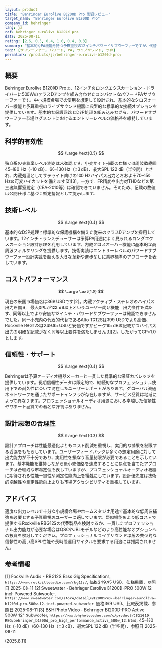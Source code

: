 ```yaml
---
layout: product
title: "Behringer Eurolive B1200D Pro 製品レビュー"
target_name: "Behringer Eurolive B1200D Pro"
company_id: behringer
lang: ja
ref: behringer-eurolive-b1200d-pro
date: 2025-08-11
rating: [2.6, 0.5, 0.4, 1.0, 0.4, 0.3]
summary: "基本的なPA機能を持つ予算重視の12インチパワードサブウーファーですが、代替製品と比較すると性能に大きな制限があります"
tags: [サブウーファー, パワード, PA, ライブサウンド, 予算]
permalink: /products/ja/behringer-eurolive-b1200d-pro/
---
```


## 概要

Behringer Eurolive B1200D Proは、12インチのロングエクスカーション・ドライバーに500WのクラスDアンプを組み合わせたコンパクトなパワードPAサブウーファーです。中小規模会場での使用を想定して設計され、基本的なクロスオーバー機能と予算重視のライブサウンド機器に典型的な標準的な接続オプションを提供しています。基本的な保護回路とDSP処理を組み込みながら、パワードサブウーファー市場セグメントにおけるエントリーレベルの価格帯を維持しています。

## 科学的有効性

$$ \Large \text{0.5} $$

独立系の実験室レベル測定は未確認です。小売サイト掲載の仕様では周波数範囲45–180 Hz（-10 dB）、60–130 Hz（±3 dB）、最大SPL 122 dB（半空間）とされ、内蔵処理としてサテライト向けの100 Hzハイパス出力とおおよそ70–150 Hzの可変ハイカットを備えます[2][3]。一方で、FR精度や出力対THDなどの第三者無響室測定（CEA-2010等）は確認できていません。そのため、記載の数値は公開仕様に基づく暫定情報として提示します。

## 技術レベル

$$ \Large \text{0.4} $$

基本的なDSP処理と標準的な保護機構を備えた従来のクラスDアンプを採用しています。12インチトランスデューサーは予算PA用途によく見られるロングエクスカーション設計原理を利用しています。内蔵クロスオーバー機能は基本的な高周波フィルタリングを提供します。技術実装はエントリーレベルのパワードサブウーファー設計実践を超える大きな革新や進歩なしに業界標準のアプローチを表しています。

## コストパフォーマンス

$$ \Large \text{1.0} $$

現在の米国市場価格は369 USDです[2]。内蔵アクティブ・ステレオのハイパス出力を備え、最大SPLが122 dB以上というユーザー向け機能・出力条件を満たす、同等以上でより安価な12インチ・パワードサブウーファーは確認できませんでした。同一小売内の代表的代替であるAlto TX12Sは399 USDでより高価、Rockville RBG12Sは249.95 USDと安価ですがピーク115 dBの記載かつハイパス出力の明確な記載がなく同等以上要件を満たしません[1][2]。したがってCP=1.0とします。

## 信頼性・サポート

$$ \Large \text{0.4} $$

Behringerは予算オーディオ機器メーカーと一貫した標準的な保証カバレッジを提供しています。長期信頼性データは限定的で、継続的なプロフェッショナル使用下での耐久性について混在したユーザーレポートがあります。グローバル流通ネットワークを通じたサポートインフラが存在しますが、サービス品質は地域によって異なります。プロフェッショナルオーディオ用途における卓越した信頼性やサポート品質での著名な評判はありません。

## 設計思想の合理性

$$ \Large \text{0.3} $$

設計アプローチは性能最適化よりもコスト削減を重視し、実用的な効果を制限する妥協をもたらしています。ユーザーフィードバックは多くの想定用途に対して出力能力が不十分であり、実用性を損なう音量制限が必要であることを示しています。基本機能を維持しながら低小売価格を達成することに焦点を当てたアプローチは合理的な市場定位を表していますが、プロフェッショナルオーディオ機器に期待される性能一貫性や測定性能向上を犠牲にしています。設計優先度は技術的卓越性や測定性能向上よりも市場アクセシビリティを重視しています。

## アドバイス

適度な出力レベルで十分な小規模会場やホームスタジオ用途で基本的な低周波補強を必要とする予算重視のユーザーに適しています。類似機能をより低コストで提供するRockville RBG12Sの代替製品を検討するか、一貫したプロフェッショナル出力能力が必要な場合はQSCやJBLモデルなどのより高性能なオプションへの投資を検討してください。プロフェッショナルライブサウンド環境の典型的な信頼性の高い高SPL性能や長時間運用サイクルを要求する用途には推奨されません。

## 参考情報

[1] Rockville Audio - RBG12S Bass Gig Specifications, `https://www.rockvilleaudio.com/rbg12s/`, 価格249.95 USD、仕様掲載、参照日 2025-08-11
[2] Sweetwater - Behringer Eurolive B1200D-PRO 500W 12 inch Powered Subwoofer, `https://www.sweetwater.com/store/detail/B1200DPRO--behringer-eurolive-b1200d-pro-500w-12-inch-powered-subwoofer`, 価格369 USD、比較表掲載、参照日 2025-08-11
[3] B&H Photo Video - Behringer B1200D-PRO Active 500W 12" Subwoofer, `https://www.bhphotovideo.com/c/product/1821619-REG/behringer_b1200d_pro_high_performance_active_500w_12.html`, 45–180 Hz（-10 dB）/60–130 Hz（±3 dB）、最大SPL 122 dB（半空間）、参照日 2025-08-11

(2025.8.11)
